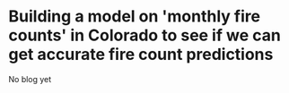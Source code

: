 # Building a model on 'monthly fire counts' in Colorado to see if we can get accurate fire count predictions  

No blog yet
